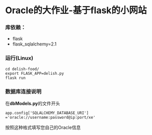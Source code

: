 # Oracle的大作业-基于flask的小网站
### 库依赖：
- flask
- flask_sqlalchemy=2.1

### 运行(Linux)
```
cd delish-food/
export FLASK_APP=delish.py
flask run
```

### 数据库连接说明
在**dbModels.py**的文件开头
```
app.config['SQLALCHEMY_DATABASE_URI'] ='oracle://username:password@ip:port/xe'
```
按照这种格式填写您自己的Oracle信息